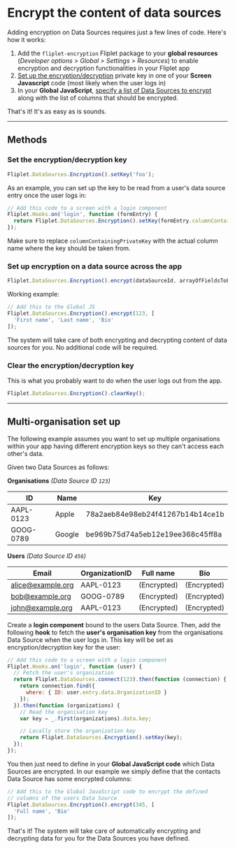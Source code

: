# Encrypt the content of data sources

Adding encryption on Data Sources requires just a few lines of code. Here's how it works:

1. Add the `fliplet-encryption` Fliplet package to your **global resources** (*Developer options > Global > Settings > Resources*) to enable encryption and decryption functionalities in your Fliplet app
2. [Set up the encryption/decryption](#set-the-encryptiondecryption-key) private key in one of your **Screen Javascript** code (most likely when the user logs in)
3. In your **Global JavaScript**, [specify a list of Data Sources to encrypt](#set-up-encryption-on-a-data-source-across-the-app) along with the list of columns that should be encrypted.

That's it! It's as easy as is sounds.

---

## Methods

### Set the encryption/decryption key

```js
Fliplet.DataSources.Encryption().setKey('foo');
```

As an example, you can set up the key to be read from a user's data source entry once the user logs in:

```js
// Add this code to a screen with a login component
Fliplet.Hooks.on('login', function (formEntry) {
  return Fliplet.DataSources.Encryption().setKey(formEntry.columnContainingPrivateKey);
});
```
Make sure to replace `columnContainingPrivateKey` with the actual column name where the key should be taken from.

### Set up encryption on a data source across the app

```js
Fliplet.DataSources.Encryption().encrypt(dataSourceId, arrayOfFieldsToEncrypt);
```

Working example:

```js
// Add this to the Global JS
Fliplet.DataSources.Encryption().encrypt(123, [
  'First name', 'Last name', 'Bio'
]);
```

The system will take care of both encrypting and decrypting content of data sources for you. No additional code will be required.

### Clear the encryption/decryption key

This is what you probably want to do when the user logs out from the app.

```js
Fliplet.DataSources.Encryption().clearKey();
```

---

## Multi-organisation set up

The following example assumes you want to set up multiple organisations within your app having different encryption keys so they can't access each other's data.

Given two Data Sources as follows:

**Organisations** *(Data Source ID `123`)*

| ID         | Name   | Key                              |
|------------|--------|----------------------------------|
| AAPL-0123  | Apple  | 78a2aeb84e98eb24f41267b14b14ce1b |
| GOOG-0789  | Google | be969b75d74a5eb12e19ee368c45ff8a |

**Users** *(Data Source ID `456`)*

| Email             | OrganizationID | Full name   | Bio         |
|-------------------|----------------|-------------|-------------|
| alice@example.org | AAPL-0123      | (Encrypted) | (Encrypted) |
| bob@example.org   | GOOG-0789      | (Encrypted) | (Encrypted) |
| john@example.org  | AAPL-0123      | (Encrypted) | (Encrypted) |

Create a **login component** bound to the users Data Source. Then, add the following **hook** to fetch the **user's organisation key** from the organisations Data Source when the user logs in. This key will be set as encryption/decryption key for the user:

```js
// Add this code to a screen with a login component
Fliplet.Hooks.on('login', function (user) {
  // Fetch the user's organization
  return Fliplet.DataSources.connect(123).then(function (connection) {
  	return connection.find({
      where: { ID: user.entry.data.OrganizationID }
    });
  }).then(function (organizations) {
    // Read the organisation key
    var key = _.first(organizations).data.key;

    // Locally store the organization key
    return Fliplet.DataSources.Encryption().setKey(key);
  });
});
```

You then just need to define in your **Global JavaScript code** which Data Sources are encrypted. In our example we simply define that the contacts Data Source has some encrypted columns:

```js
// Add this to the Global JavaScript code to encrypt the defined
// columns of the users Data Source
Fliplet.DataSources.Encryption().encrypt(345, [
  'Full name', 'Bio'
]);
```

That's it! The system will take care of automatically encrypting and decrypting data for you for the Data Sources you have defined.
